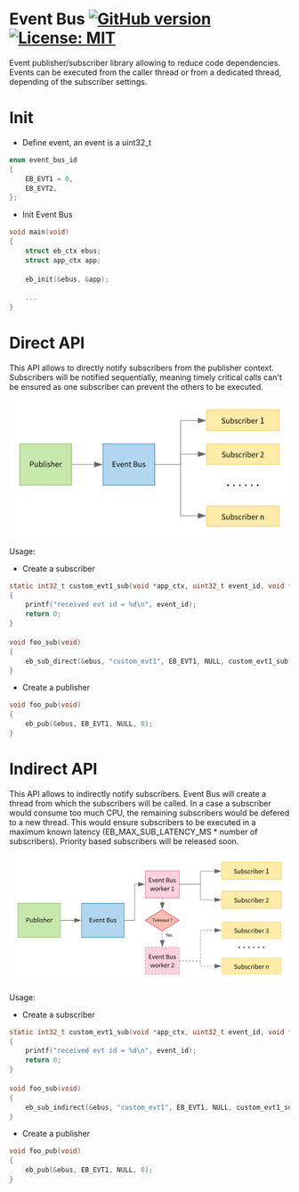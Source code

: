 # Event Bus [![GitHub version](https://badge.fury.io/gh/jocelynmass%2Fevent_bus.svg)](https://badge.fury.io/gh/jocelynmass%2Fevent_bus) [![License: MIT](https://img.shields.io/badge/License-MIT-yellow.svg)](https://opensource.org/licenses/MIT)



Event publisher/subscriber library allowing to reduce code dependencies. Events can be executed from the caller thread or from a dedicated thread, depending of the subscriber settings.

# Init

- Define event, an event is a uint32_t

```c
enum event_bus_id
{
    EB_EVT1 = 0,
    EB_EVT2,
};
```

- Init Event Bus

```c
void main(void)
{
    struct eb_ctx ebus;
    struct app_ctx app;
  
    eb_init(&ebus, &app);
    
    ...
}
```

# Direct API

This API allows to directly notify subscribers from the publisher context. Subscribers will be notified sequentially, meaning timely critical calls can't be ensured as one subscriber can prevent the others to be executed.

![Direct API Diagram](docs/eb_direct.svg)

Usage:

- Create a subscriber

```c
static int32_t custom_evt1_sub(void *app_ctx, uint32_t event_id, void *data, uint32 len, void *arg)
{
    printf("received evt id = %d\n", event_id);
    return 0;
}

void foo_sub(void)
{
    eb_sub_direct(&ebus, "custom_evt1", EB_EVT1, NULL, custom_evt1_sub);
}
```

- Create a publisher

```c
void foo_pub(void)
{
    eb_pub(&ebus, EB_EVT1, NULL, 0);
}

```

# Indirect API

This API allows to indirectly notify subscribers. Event Bus will create a thread from which the subscribers will be called. In a case a subscriber would consume too much CPU, the remaining subscribers would be defered to a new thread. This would ensure subscribers to be executed in a maximum known latency (EB_MAX_SUB_LATENCY_MS * number of subscribers). Priority based subscribers will be released soon.

![Direct API Diagram](docs/eb_indirect.svg)

Usage:

- Create a subscriber

```c
static int32_t custom_evt1_sub(void *app_ctx, uint32_t event_id, void *data, uint32 len, void *arg)
{
    printf("received evt id = %d\n", event_id);
    return 0;
}

void foo_sub(void)
{
    eb_sub_indirect(&ebus, "custom_evt1", EB_EVT1, NULL, custom_evt1_sub);
}
```

- Create a publisher

```c
void foo_pub(void)
{
    eb_pub(&ebus, EB_EVT1, NULL, 0);
}

```
